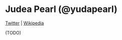 # Judea Pearl (@yudapearl)

[Twitter](https://twitter.com/yudapearl) | [Wikipedia](https://en.wikipedia.org/wiki/Judea_Pearl)


(TODO)


